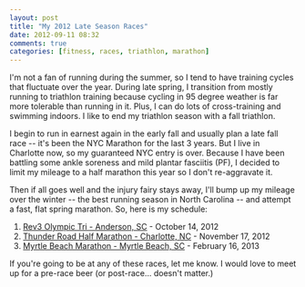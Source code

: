 ```yaml
---
layout: post
title: "My 2012 Late Season Races"
date: 2012-09-11 08:32
comments: true
categories: [fitness, races, triathlon, marathon]
---
```

I'm not a fan of running during the summer, so I tend to have training cycles that fluctuate over the year. During late spring, I transition from mostly running to triathlon training because cycling in 95 degree weather is far more tolerable than running in it. Plus, I can do lots of cross-training and swimming indoors. I like to end my triathlon season with a fall triathlon. 

I begin to run in earnest again in the early fall and usually plan a late fall race -- it's been the NYC Marathon for the last 3 years. But I live in Charlotte now, so my guaranteed NYC entry is over.  Because I have been battling some ankle soreness and mild plantar fasciitis (PF), I decided to limit my mileage to a half marathon this year so I don't re-aggravate it.

Then if all goes well and the injury fairy stays away, I'll bump up my mileage over the winter -- the best running season in North Carolina -- and attempt a fast, flat spring marathon. So, here is my schedule:

1. [Rev3 Olympic Tri - Anderson, SC](http://rev3tri.com/anderson/anderson-news/) - October 14, 2012
2. [Thunder Road Half Marathon - Charlotte, NC](http://www.runcharlotte.com/) - November 17, 2012
3. [Myrtle Beach Marathon - Myrtle Beach, SC](http://www.mbmarathon.com/events/marathonfc22.htm) - February 16, 2013

If you're going to be at any of these races, let me know. I would love to meet up for a pre-race beer (or post-race... doesn't matter.)

